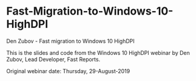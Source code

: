 # Fast-Migration-to-Windows-10-HighDPI
Den Zubov - Fast migration to Windows 10 HighDPI

This is the slides and code from the Windows 10 HighDPI webinar by Den Zubov, Lead Developer, Fast Reports.

Original webinar date: Thursday, 29-August-2019
